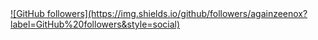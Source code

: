 <a href="https://www.google.com/">
  ![GitHub followers](https://img.shields.io/github/followers/againzeenox?label=GitHub%20followers&style=social)
</a>
